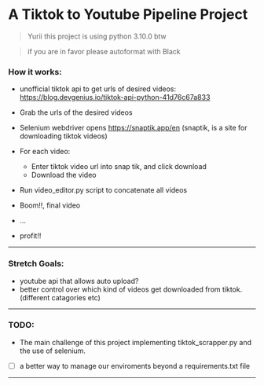 # A Tiktok to Youtube Pipeline Project
>Yurii this project is using python 3.10.0 btw

>if you are in favor please autoformat with Black

### How it works:

- unofficial tiktok api to get urls of desired videos: https://blog.devgenius.io/tiktok-api-python-41d76c67a833
- Grab the urls of the desired videos
- Selenium webdriver opens https://snaptik.app/en (snaptik, is a site for downloading tiktok videos)
- For each video:
    - Enter tiktok video url into snap tik, and click download
    - Download the video


- Run video_editor.py script to concatenate all videos

- Boom!!, final video
- ...
- profit!!



------------------------------------------------------------------------------------------
### Stretch Goals:
- youtube api that allows auto upload?
- better control over which kind of videos get downloaded from tiktok.(different catagories etc)


---
### TODO:
- The main challenge of this project implementing tiktok_scrapper.py and the use of selenium.

- [ ] a better way to manage our enviroments beyond a requirements.txt file


---
